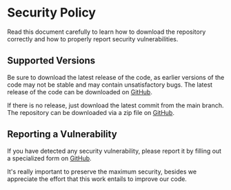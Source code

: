 # Security Policy

Read this document carefully to learn how to download the repository correctly and how to properly report security vulnerabilities.

## Supported Versions

Be sure to download the latest release of the code, as earlier versions of the code may not be stable and may contain unsatisfactory bugs. The latest release of the code can be downloaded on [GitHub](https://github.com/FJrodafo/Dotfiles/releases).

If there is no release, just download the latest commit from the main branch. The repository can be downloaded via a zip file on [GitHub](https://github.com/FJrodafo/Dotfiles/archive/refs/heads/main.zip).

## Reporting a Vulnerability

If you have detected any security vulnerability, please report it by filling out a specialized form on [GitHub](https://github.com/FJrodafo/Dotfiles/issues/new/choose).

It's really important to preserve the maximum security, besides we appreciate the effort that this work entails to improve our code.